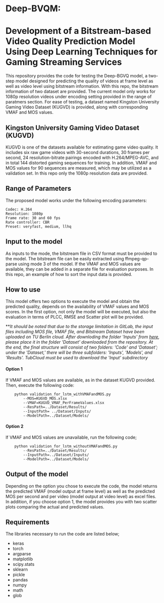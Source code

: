 # Deep-BVQM: 
# Development of a Bitstream-based Video Quality Prediction Model Using Deep Learning Techniques for Gaming Streaming Services

This repository provides the code for testing the Deep-BGVQ model, a two-step model designed for predicting the quality of videos at frame level as well as video level using bitstream information. With this repo, the bitstream information of two dataset are provided.  The current model only works for 1080p resolution videos under encoding setting provided in the range of paratmers section. For ease of testing, a dataset named Kingston University Gaming Video Dataset (KUGVD) is provided, along with corresponding VMAF and MOS values. 

## Kingston University Gaming Video Dataset (KUGVD)

KUGVD is one of the datasets available for estimating game video quality. It includes six raw game videos with 30-second durations, 30 frames per second, 24 resolution-bitrate pairings encoded with H.264/MPEG-AVC, and in total 144 distorted gaming sequences for training. In addition, VMAF and MOS values for 90 sequences are measured, which may be utilized as a validation set. In this repo only the 1080p resolution data are provided. 

## Range of Parameters

The proposed model works under the following encoding parameters:
```
Codec: H.264
Resolution: 1080p
Frame rate: 30 and 60 fps
Rate controller: CBR
Preset: veryfast, medium, llhq
```
## Input to the model

As inputs to the mode, the bitstream file in CSV format must be provided to the model. The bitstream file can be easily extracted using ffmpeg-qp-parse using mode 3 of the model. If the VMAF and MOS values are available, they can be added in a separate file for evaluation purposes. In this repo, an example of how to sort the input data is provided. 

## How to use

This model offers two options to execute the model and obtain the predicted quality, depends on the availability of VMAF values and MOS scores. In the first option, not only the model will be executed, but also the evaluation in terms of PLCC, RMSE and Scatter plot will be provided. 

**_It should be noted that due to the storage limitation in GitLab, the input files including MOS file, VMAF file, and Bitstream Dataset have been uploaded on TU Berlin cloud. After downloding the folder 'Inputs' from [here](https://tubcloud.tu-berlin.de/s/dZNAkaFQipmC8K4), please place it in the folder 'Dataset' downloaded from the repository. At the end, the final structure will consist of two folders: 'Code' and 'Dataset'; under the 'Dataset,' there will be three subfolders: 'Inputs', 'Models', and 'Results'. TubCloud must be used to download the 'Input’ subdirectory_


#### Option 1

If VMAF and MOS values are available, as in the dataset KUGVD provided.  Then, execute the following code:

```
    python validation_for_lstm_withVMAFandMOS.py  
        --MOS=KUGVD_MOS.xlsx
        --VMAF=KUGVD_VMAF_PerFrameValues.xlsx 
        --ResPath=../Dataset/Results/
        --InputPath= ../Dataset/Inputs/ 
        --ModelPath=../Dataset/Models/
```

#### Option 2
If VMAF and MOS values are unavailable, run the following code;
```
    python validation_for_lstm_withoutVMAFandMOS.py  
        --ResPath=../Dataset/Results/
        --InputPath=../Dataset/Inputs/ 
        --ModelPath=../Dataset/Models/
```
## Output of the model

Depending on the option you chose to execute the code, the model returns the predicted VMAF (model output at frame level) as well as the predicted MOS per second and per video (model output at video level) as excel files. In addition, if you choose option 1, the model provides you with two scatter plots comparing the actual and predicted values.

## Requirements

The libraries necessary to run the code are listed below;

- keras
- torch
- argparse
- matplotlib
- scipy.stats 
- sklearn
- pickle
- pandas
- numpy
- math
- glob
